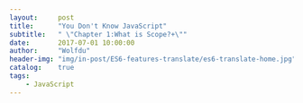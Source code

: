 ```yaml
---
layout:     post
title:      "You Don't Know JavaScript"
subtitle:   " \"Chapter 1:What is Scope?+\""
date:       2017-07-01 10:00:00
author:     "Wolfdu"
header-img: "img/in-post/ES6-features-translate/es6-translate-home.jpg"
catalog:    true
tags:
    - JavaScript
---
```


> 